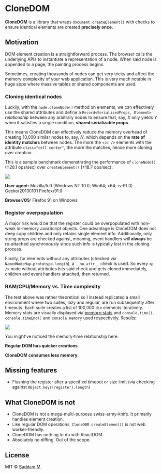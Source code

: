 # CloneDOM

**CloneDOM** is a library that wraps `document.createElement()` with checks to ensure identical elements are created **precisely once**.

## Motivation

DOM element creation is a straightforward process. The browser calls the underlying APIs to instantiate a representation of a node. When said node is appended to a page, the painting process begins.

Sometimes, creating thousands of nodes can get very tricky and affect the memory complexity of your web application. This is very much notable in huge apps where massive tables or shared components are used.

### Cloning identical nodes

Luckily, with the `node.cloneNode()` method on elements, we can effectively use the shared attributes and define a `Record<SerializedProps, Element>` _relationship_ between any arbitrary nodes to ensure that, say, _X_ only yields _Y_ when it satisfies a single condition, **shared serializable props**.

This means CloneDOM can effectively reduce the memory overhead of creating 10,000 similar nodes to, say, _N_, which depends on the **rate of identity matches** between nodes. The more the `<td />` elements with the attribute `class="cell center"`, the more the matches, hence more cloning over creation.

This is a sample benchmark demonstrating the performance of `cloneNode()` (±28.1 ops/sec) over `createElement()` (±18.7 ops/sec):

<img align="center" src="https://github.com/voidptr9/lazy-dom/blob/master/res/clone-vs-create.png?raw=true"></img>

**User agent:** Mozilla/5.0 (Windows NT 10.0; Win64; x64; rv:91.0) Gecko/20100101 Firefox/91.0

**Browser/OS:** Firefox 91 on Windows

### Register overpopulation

A major risk would be that the register could be overpopulated with non-weak in-memory JavaScript objects. One advantage is CloneDOM does not deep copy children and only retains single element info. Additionally, only string props are checked against, meaning, event handlers will **always** be re-attached synchronously since such info is typically lost in the cloning process.

Finally, for elements without any attributes (checked via `NamedNodeMap.prototype.length`), a `__no_attr__` check is used. So every `<p />` node without attributes hits said check and gets cloned immediately, children and event handlers attached, then returned.

### RAM/CPU/Memory vs. Time complexity

The test above was rather theoretical so I instead replicated a small environment where two suites, lazy and regular, are run subsequently after timeouts. Each suite creates a list of 100,000 `div` elements iteratively. Memory stats are visually displayed via [memory-stats](https://github.com/paulirish/memory-stats.js) and `console.time()`, `console.timeEnd()` and `console.memory` used respectively. Results:

<img align="center" src="https://github.com/voidptr9/lazy-dom/blob/master/res/mem-stats.png?raw=true"></img>

You might've noticed the memory-time relationship here:

**Regular DOM has quicker creations**.

**CloneDOM consumes less memory**.

## Missing features

- Flushing the register after a specified timeout or size limit (via checking against `Object.keys(register).length`)

## What CloneDOM is not

- CloneDOM is not a mega-multi-purpose swiss-army-knife. It primarily handles element creation.
- Like regular DOM operations, `CloneDOM.createElement()` is not web worker-friendly.
- CloneDOM has nothing to do with ReactDOM.
- Absolutely no diffing. Out of the scope.

## License

MIT © [Saddam M](https://github.com/voidptr9/).
